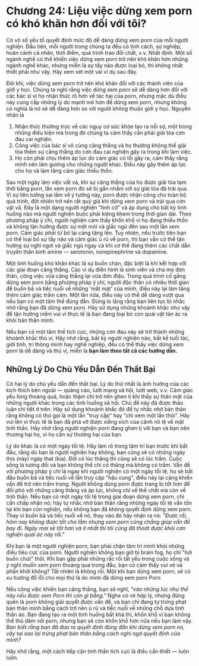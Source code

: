 # Chương 24: Liệu việc dừng xem porn có khó khăn hơn đối với tôi?

Có vô số yếu tố quyết định mức độ dễ dàng dừng xem porn của mỗi người nghiện. Đầu tiên, mỗi người trong chúng ta đều có tính cách, sự nghiệp, hoàn cảnh cá nhân, thời điểm, quá trình trao đổi chất, v.v. Nhất định. Một số ngành nghề có thể khiến việc dừng xem porn trở nên khó khăn hơn những ngành nghề khác, nhưng miễn là sự tẩy não được loại bỏ, thì không nhất thiết phải như vậy. Hãy xem xét một vài ví dụ sau đây.

Đôi khi, việc dừng xem porn trở nên khó khăn đối với các thành viên của giới y học. Chúng ta nghĩ rằng việc dừng xem porn sẽ dễ dàng hơn đối với các bác sĩ vì họ nhận thức rõ hơn về tác hại của porn, nhưng mặc dù điều này cung cấp những lý do mạnh mẽ hơn để dừng xem porn, nhưng không có nghĩa là nó sẽ dễ dàng hơn so với người không thuộc giới y học. Nguyên nhân là

1. Nhận thức thường trực về các nguy cơ sức khỏe tạo ra nỗi sợ, một trong những điều kiện mà trong đó chúng ta cảm thấy cần phải giải tỏa cơn đau cai nghiện.
2. Công việc của bác sĩ vô cùng căng thẳng và họ thường không thể giải tỏa thêm sự căng thẳng do cơn đau cai nghiện gây ra trong khi làm việc.
3. Họ còn phải chịu thêm áp lực do cảm giác có lỗi gây ra, cảm thấy rằng mình nên làm gương cho những người khác. Điều này gây thêm áp lực cho họ và làm tăng cảm giác thiếu thốn.

Sau một ngày làm việc vất vả, khi sự căng thẳng của họ được giải tỏa tạm thời bằng porn, lần xem porn đó sẽ bị gắn nhầm với sự giải tỏa đã trải qua. Vì sự liên tưởng sai lầm về ý tưởng này, porn được nhận công cho toàn bộ quá trình, đột nhiên trở nên rất quý giá khi dừng xem porn và trải qua cơn vật vã. Đây là một dạng người nghiện "tình cờ" và áp dụng cho bất kỳ tình huống nào mà người nghiện buộc phải kiêng khem trong thời gian dài. Theo phương pháp ý chí, người nghiện cảm thấy khốn khổ vì họ đang thiếu thốn và không tận hưởng được sự mệt mỏi và giấc ngủ đến sau một lần xem porn. Cảm giác *phải từ bỏ* lại càng tăng lên. Tuy nhiên, nếu trước tiên bạn có thể loại bỏ sự tẩy não và cảm giác ủ rũ về porn, thì bạn vẫn có thể tận hưởng sự nghỉ ngơi và giấc ngủ ngay cả khi cơ thể đang thèm các chất dẫn truyền thần kinh amine — serotonin, norepinephrine và dopamine.

Một tình huống khó khăn khác là sự buồn chán, đặc biệt là khi kết hợp với các giai đoạn căng thẳng. Các ví dụ điển hình là sinh viên và cha mẹ đơn thân, công việc vừa căng thẳng lại vừa đơn điệu. Trong quá trình cố gắng dừng xem porn bằng phương pháp ý chí, người độc thân có nhiều thời gian để buồn bã và tiếc nuối về những 'mất mát' của mình, điều này lại làm tăng thêm cảm giác trầm cảm. Một lần nữa, điều này có thể dễ dàng vượt qua nếu bạn có một tâm thế đúng đắn. Đừng lo lắng rằng bạn liên tục bị nhắc nhở rằng bạn đã dừng xem porn. Hãy sử dụng những khoảnh khắc như vậy để tận hưởng niềm vui vì thực tế là bạn đang loại bỏ con quái vật tàn ác ra khỏi bản thân mình.

Nếu bạn có một tâm thế tích cực, những cơn đau này sẽ trở thành những khoảnh khắc thú vị. Hãy nhớ rằng, bất kỳ người nghiện nào, bất kể tuổi tác, giới tính, trí thông minh hay nghề nghiệp, đều có thể thấy việc dừng xem porn là dễ dàng và thú vị, miễn là **bạn làm theo tất cả các hướng dẫn.**

## Những Lý Do Chủ Yếu Dẫn Đến Thất Bại

Có hai lý do chủ yếu dẫn đến thất bại. Lý do thứ nhất là ảnh hưởng của các kích thích bên ngoài — quảng cáo, lướt mạng xã hội, lướt web, v.v. Cảm giác yếu lòng thoáng quá, hoặc thậm chí trở nên ghen tị khi thấy sự thân mật của những người khác trong các tình huống xã hội. Chủ đề này đã được thảo luận chi tiết ở trên. Hãy sử dụng khoảnh khắc đó để tự nhắc nhở bản thân rằng không có thứ gọi là một lần "truy cập" hay "chỉ xem một lần thôi". Hãy vui lên vì thực tế là bạn đã phá vỡ được xiềng xích của cảnh nô lệ về mặt tinh thần. Hãy nhớ rằng người nghiện porn đang ghen tị với bạn và bạn nên thương hại họ, vì họ cần sự thương hại của bạn.

Lý do khác là có một ngày tồi tệ. Hãy làm rõ trong tâm trí bạn trước khi bắt đầu, rằng dù bạn là người nghiện hay không, bạn cũng sẽ có những ngày this (này) ngày that (kia). Đời có lúc thăng thì cũng sẽ có lúc trầm. Cuộc sống là tương đối và bạn không thể chỉ có thăng mà không có trầm. Vấn đề với phương pháp ý chí là ngay khi người nghiện có một ngày tồi tệ, họ sẽ bắt đầu buồn bã và tiếc nuối về lần truy cập "hậu cung", điều này lại càng khiến vấn đề trở nên trầm trọng. Người không dùng porn được trang bị tốt hơn để đối phó với những căng thẳng và áp lực, không chỉ về thể chất mà còn về tinh thần. Nếu bạn có một ngày tồi tệ trong giai đoạn dừng xem porn, chỉ cần chấp nhận nó; hãy tự nhắc nhở bản thân rằng những ngày tồi tệ vẫn tồn tại khi bạn còn nghiện, nếu không bạn đã không quyết định dừng xem porn. Thay vì buồn bã và tiếc nuối về nó, thay vào đó hãy nhận ra nó: *"Được rồi, hôm nay không được tốt cho lắm nhưng xem porn cũng chẳng giúp vấn đề bay đi. Ngày mai sẽ tốt hơn và ít nhất thì tôi cũng đã thoát được khỏi cơn nghiện quái ác này rồi."*

Khi bạn là một người nghiện porn, bạn phải chặn tâm trí mình khỏi những điều tiêu cực của porn. Người nghiện không bao giờ bị brain fog, họ chỉ "hơi buồn chút" thôi. Khi bạn gặp phải những rắc rối tất yếu trong cuộc sống và ý nghĩ muốn xem porn thoáng qua trong đầu, bạn có cảm thấy vui vẻ và phấn khởi không? Tất nhiên là không rồi. Một khi bạn dừng xem porn, sẽ có xu hướng đổ lỗi cho mọi thứ là do mình đã dừng xem porn Porn

Nếu công việc khiến bạn căng thẳng, bạn sẽ nghĩ, *"vào những lúc như thế này nếu được xem Porn thì còn gì bằng."* Nghe có vẻ hợp lý, nhưng đừng quên là porn không giải quyết được vấn đề, và bạn chỉ đang tự trừng phạt bản thân mình bằng cách trở nên ủ rũ và tiếc nuối về những chỗ dựa tinh thần ảo. Bạn đang tạo ra một tình huống bất khả thi, khốn khổ vì bạn không thể thủ dâm với porn, nhưng bạn sẽ còn khốn khổ hơn nữa nếu bạn làm vậy. *Bạn biết rằng bạn đã đưa ra quyết định đúng đắn khi dừng xem porn nó, vậy tại sao lại trừng phạt bản thân bằng cách nghi ngờ quyết định của mình?*

Hãy nhớ rằng, một cách tiếp cận tinh thần tích cực là điều cần thiết — luôn luôn.

